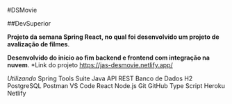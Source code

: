 #DSMovie

##DevSuperior

**Projeto da semana Spring React, no qual foi desenvolvido um projeto de avalização de filmes**.

**Desenvolvido do inicio ao fim backend e frontend com integração na nuvem**. 
*Link do projeto https://jas-desmovie.netlify.app/

*Utilizando*
Spring Tools Suite
Java 
API REST
Banco de Dados 
H2
PostgreSQL
Postman 
VS Code
React 
Node.js
Git
GitHub
Type Script 
Heroku
Netlify
